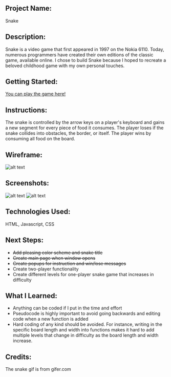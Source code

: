 ## Project Name:
Snake

## Description: 
Snake is a video game that first appeared in 1997 on the Nokia 6110. Today, numerous programmers have created their own editions of the classic game, available online. I chose to build Snake because I hoped to recreate a beloved childhood game with my own personal touches. 

## Getting Started: 
[You can play the game here!](https://dannephew.github.io/snake/)

## Instructions: 
The snake is controlled by the arrow keys on a player's keyboard and gains a new segment for every piece of food it consumes. The player loses if the snake collides into obstacles, the border, or itself. The player wins by consuming all food on the board. 

## Wireframe: 
![alt text](https://i.imgur.com/iybV4gr.png)

## Screenshots: 
![alt text](https://i.imgur.com/2C0Dug5.png)
![alt text](https://i.imgur.com/CXmNXzY.png)

## Technologies Used: 
HTML, Javascript, CSS

## Next Steps: 
* ~~Add pleasing color scheme and snake title~~
* ~~Create main page when window opens~~
* ~~Create popups for instruction and win/lose messages~~
* Create two-player functionality
* Create different levels for one-player snake game that increases in difficulty

## What I Learned: 
* Anything can be coded if I put in the time and effort
* Pseudocode is highly important to avoid going backwards and editing code when a new function is added
* Hard coding of any kind should be avoided. For instance, writing in the specific board length and width into functions makes it hard to add multiple levels that change in difficulty as the board length and width increase. 

## Credits: 
The snake gif is from gifer.com

